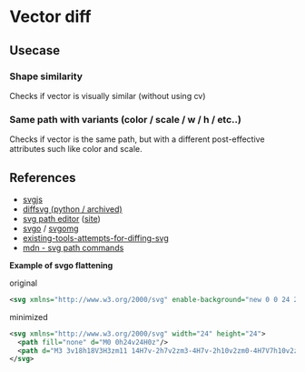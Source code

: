 # Vector diff

## Usecase

### Shape similarity

Checks if vector is visually similar (without using cv)

### Same path with variants (color / scale / w / h / etc..)

Checks if vector is the same path, but with a different post-effective attributes such like color and scale.

## References

- [svgjs](https://svgjs.dev/docs/3.0/)
- [diffsvg (python / archived)](https://github.com/jrsmith3/diffsvg)
- [svg path editor](https://github.com/yqnn/svg-path-editor) ([site](https://yqnn.github.io/svg-path-editor/))
- [svgo](https://github.com/svg/svgo) / [svgomg](https://jakearchibald.github.io/svgomg/)
- [existing-tools-attempts-for-diffing-svg](https://discourse.opensourcedesign.net/t/existing-tools-attempts-for-diffing-svg/763)
- [mdn - svg path commands](https://developer.mozilla.org/en-US/docs/Web/SVG/Attribute/d#path_commands)

**Example of svgo flattening**

original

```xml
<svg xmlns="http://www.w3.org/2000/svg" enable-background="new 0 0 24 24" height="24" viewBox="0 0 24 24" width="24"><g><rect fill="none" height="24" width="24"/><path d="M3,3v18h18V3H3z M14,17H7v-2h7V17z M17,13H7v-2h10V13z M17,9H7V7h10V9z"/></g></svg>
```

minimized

```xml
<svg xmlns="http://www.w3.org/2000/svg" width="24" height="24">
  <path fill="none" d="M0 0h24v24H0z"/>
  <path d="M3 3v18h18V3H3zm11 14H7v-2h7v2zm3-4H7v-2h10v2zm0-4H7V7h10v2z"/>
</svg>
```

